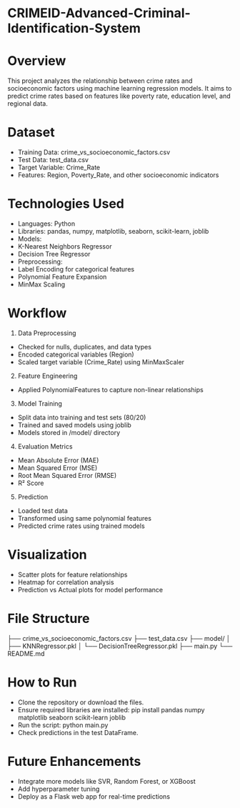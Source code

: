 # CRIMEID-Advanced-Criminal-Identification-System
# Overview
This project analyzes the relationship between crime rates and socioeconomic factors using machine learning regression models. It aims to predict crime rates based on features like poverty rate, education level, and regional data.

# Dataset
- Training Data: crime_vs_socioeconomic_factors.csv
- Test Data: test_data.csv
- Target Variable: Crime_Rate
- Features: Region, Poverty_Rate, and other socioeconomic indicators

# Technologies Used
- Languages: Python
- Libraries: pandas, numpy, matplotlib, seaborn, scikit-learn, joblib
- Models:
- K-Nearest Neighbors Regressor
- Decision Tree Regressor
- Preprocessing:
- Label Encoding for categorical features
- Polynomial Feature Expansion
- MinMax Scaling

# Workflow
1. Data Preprocessing
- Checked for nulls, duplicates, and data types
- Encoded categorical variables (Region)
- Scaled target variable (Crime_Rate) using MinMaxScaler
2. Feature Engineering
- Applied PolynomialFeatures to capture non-linear relationships
3. Model Training
- Split data into training and test sets (80/20)
- Trained and saved models using joblib
- Models stored in /model/ directory
4. Evaluation Metrics
- Mean Absolute Error (MAE)
- Mean Squared Error (MSE)
- Root Mean Squared Error (RMSE)
- R² Score
5. Prediction
- Loaded test data
- Transformed using same polynomial features
- Predicted crime rates using trained models

# Visualization
- Scatter plots for feature relationships
- Heatmap for correlation analysis
- Prediction vs Actual plots for model performance

# File Structure
├── crime_vs_socioeconomic_factors.csv
├── test_data.csv
├── model/
│   ├── KNNRegressor.pkl
│   └── DecisionTreeRegressor.pkl
├── main.py
└── README.md



# How to Run
- Clone the repository or download the files.
- Ensure required libraries are installed:
pip install pandas numpy matplotlib seaborn scikit-learn joblib
- Run the script:
python main.py
- Check predictions in the test DataFrame.

# Future Enhancements
- Integrate more models like SVR, Random Forest, or XGBoost
- Add hyperparameter tuning
- Deploy as a Flask web app for real-time predictions


